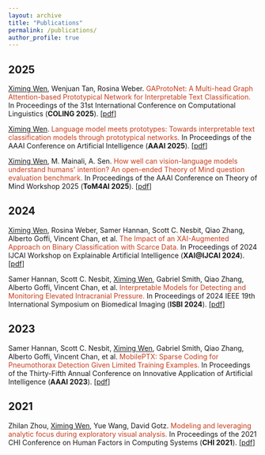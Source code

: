 ```yaml
---
layout: archive
title: "Publications"
permalink: /publications/
author_profile: true
---
```



## 2025
<u>Ximing Wen</u>, Wenjuan Tan, Rosina Weber. <span style="color: #c73e1d;">GAProtoNet: A Multi-head Graph Attention-based Prototypical Network for Interpretable Text Classification.</span> In Proceedings of the 31st International Conference on Computational Linguistics (**COLING 2025**). [[pdf](https://aclanthology.org/2025.coling-main.661/)]

<u>Ximing Wen</u>. <span style="color: #c73e1d;">Language model meets prototypes: Towards interpretable text classification models through prototypical networks.</span> In Proceedings of the AAAI Conference on Artificial Intelligence (**AAAI 2025**). [[pdf](https://ojs.aaai.org/index.php/AAAI/article/view/35231)]

<u>Ximing Wen</u>, M. Mainali, A. Sen. <span style="color: #c73e1d;">How well can vision-language models understand humans' intention? An open-ended Theory of Mind question evaluation benchmark.</span> In Proceedings of the AAAI Conference on Theory of Mind Workshop 2025 (**ToM4AI 2025**). [[pdf](https://arxiv.org/abs/2503.22093)]

## 2024

<u>Ximing Wen</u>, Rosina Weber, Samer Hannan, Scott C. Nesbit, Qiao Zhang, Alberto Goffi, Vincent Chan, et al. <span style="color: #c73e1d;">The Impact of an XAI-Augmented Approach on Binary Classification with Scarce Data.</span> In Proceedings of 2024 IJCAI Workshop on Explainable Artificial Intelligence (**XAI@IJCAI 2024**). [[pdf](https://arxiv.org/abs/2503.22093)]

Samer Hannan, Scott C. Nesbit, <u>Ximing Wen</u>, Gabriel Smith, Qiao Zhang, Alberto Goffi, Vincent Chan, et al. <span style="color: #c73e1d;">Interpretable Models for Detecting and Monitoring Elevated Intracranial Pressure.</span> In Proceedings of 2024 IEEE 19th International Symposium on Biomedical Imaging (**ISBI 2024**). [[pdf](https://ieeexplore.ieee.org/abstract/document/10635474/)]

## 2023

Samer Hannan, Scott C. Nesbit, <u>Ximing Wen</u>, Gabriel Smith, Qiao Zhang, Alberto Goffi, Vincent Chan, et al. <span style="color: #c73e1d;">MobilePTX: Sparse Coding for Pneumothorax Detection Given Limited Training Examples.</span> In Proceedings of the Thirty-Fifth Annual Conference on Innovative Application of Artificial Intelligence (**AAAI 2023**). [[pdf](https://ojs.aaai.org/index.php/AAAI/article/view/26859)]

## 2021

Zhilan Zhou, <u>Ximing Wen</u>, Yue Wang, David Gotz. <span style="color: #c73e1d;">Modeling and leveraging analytic focus during exploratory visual analysis.</span> In Proceedings of the 2021 CHI Conference on Human Factors in Computing Systems (**CHI 2021**). [[pdf](https://dl.acm.org/doi/abs/10.1145/3411764.3445674)]

